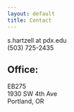 ```yaml
---
layout: default
title: Contact
---
```


s.hartzell at pdx.edu\
(503) 725-2435

## Office:
EB275\
1930 SW 4th Ave\
Portland, OR

